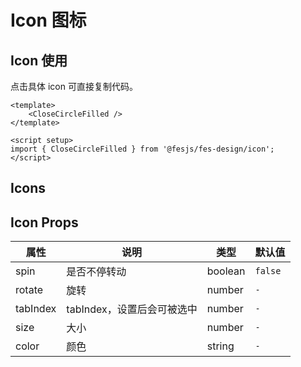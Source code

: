 # Icon 图标

## Icon 使用

点击具体 icon 可直接复制代码。

```vue
<template>
    <CloseCircleFilled />
</template>

<script setup>
import { CloseCircleFilled } from '@fesjs/fes-design/icon';
</script>
```

## Icons

<IconDoc />

## Icon Props

| 属性     | 说明                       | 类型    | 默认值  |
| -------- | -------------------------- | ------- | ------- |
| spin     | 是否不停转动               | boolean | `false` |
| rotate   | 旋转                       | number  | `-`     |
| tabIndex | tabIndex，设置后会可被选中 | number  | `-`     |
| size     | 大小                       | number  | `-`     |
| color    | 颜色                       | string  | `-`     |
